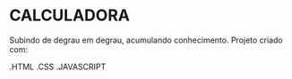 # CALCULADORA

Subindo de degrau em degrau, acumulando conhecimento.
Projeto criado com:

.HTML
.CSS
.JAVASCRIPT
